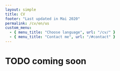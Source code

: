 ```yaml
---
layout: simple
title: CV
footer: "Last updated in Mai 2020"
permalink: /cv/en/us
custom_menu:
  - { menu_title: "Choose language", url: "/cv/" }
  - { menu_title: "Contact me", url: "/#contact" }
---
```


# TODO coming soon
